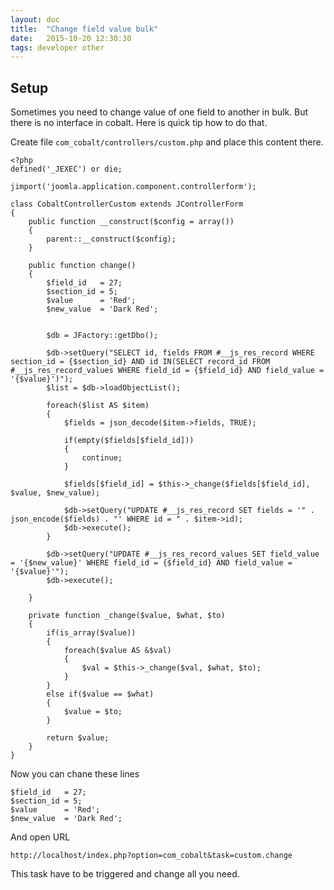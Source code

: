 ```yaml
---
layout: doc
title:  "Change field value bulk"
date:   2015-10-20 12:30:30
tags: developer other
---
```

## Setup

Sometimes you need to change value of one field to another in bulk. But there is no interface in cobalt. Here is quick tip how to do that.

Create file `com_cobalt/controllers/custom.php` and place this content there.

	<?php
	defined('_JEXEC') or die;
	
	jimport('joomla.application.component.controllerform');
	
	class CobaltControllerCustom extends JControllerForm
	{
		public function __construct($config = array())
		{
			parent::__construct($config);
		}
			
		public function change()
		{
			$field_id   = 27;
			$section_id = 5;
			$value      = 'Red';
			$new_value  = 'Dark Red';
	
	
			$db = JFactory::getDbo();
	
			$db->setQuery("SELECT id, fields FROM #__js_res_record WHERE section_id = {$section_id} AND id IN(SELECT record_id FROM #__js_res_record_values WHERE field_id = {$field_id} AND field_value = '{$value}')");
			$list = $db->loadObjectList();
	
			foreach($list AS $item)
			{
				$fields = json_decode($item->fields, TRUE);
	
				if(empty($fields[$field_id]))
				{
					continue;
				}
	
				$fields[$field_id] = $this->_change($fields[$field_id], $value, $new_value);
	
				$db->setQuery("UPDATE #__js_res_record SET fields = '" . json_encode($fields) . "' WHERE id = " . $item->id);
				$db->execute();
			}
	
			$db->setQuery("UPDATE #__js_res_record_values SET field_value = '{$new_value}' WHERE field_id = {$field_id} AND field_value = '{$value}'");
			$db->execute();
	
		}
	
		private function _change($value, $what, $to)
		{
			if(is_array($value))
			{
				foreach($value AS &$val)
				{
					$val = $this->_change($val, $what, $to);
				}
			}
			else if($value == $what)
			{
				$value = $to;
			}
	
			return $value;
		}
	}

Now you can chane these lines

	$field_id   = 27;
	$section_id = 5;
	$value      = 'Red';
	$new_value  = 'Dark Red';

And open URL

    http://localhost/index.php?option=com_cobalt&task=custom.change

This task have to be triggered and change all you need.

